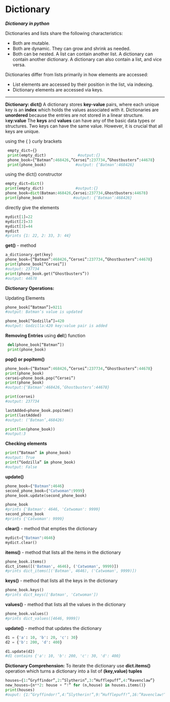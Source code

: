 # Dictionary

***Dictionary in python***

Dictionaries and lists share the following characteristics:

- Both are mutable.
- Both are dynamic. They can grow and shrink as needed.
- Both can be nested. A list can contain another list. A dictionary can contain another dictionary. A dictionary can also contain a list, and vice versa.

Dictionaries differ from lists primarily in how elements are accessed:

- List elements are accessed by their position in the list, via indexing.
- Dictionary elements are accessed via keys.

---



**Dictionary: dict()** A dictionary stores **key-value** pairs, where each unique key is an **index** which holds the values associated with it. Dictionaries are **unordered** because the entries are not stored in a linear structure. k**ey:value** The **keys** and **values** can have any of the basic data types or structures. Two keys can have the same value. However, it is crucial that all keys are unique.

using the { } curly brackets

```python
 empty_dict={}
 print(empty_dict)              #output:{}
 phone_book={“Batman”:468426,”Cersei”:237734,”Ghostbusters”:44678}
 print(phone_book)             #output: {‘Batman’:468426}
```

using the dict() constructor

```python
empty_dict=dict()
print(empty_dict)              #output:{}
phone_book=dict(Batman:468426,Cersei:237734,Ghostbusters:44678)
print(phone_book)             #output: {‘Batman’:468426}
```

directly give the elements

```python
mydict[1]=22
mydict[2]=33
mydict[3]=44
mydict
#prints {1: 22, 2: 33, 3: 44}
```

**get()** - method

```python
a_dictionary.get(key)
phone_book={“Batman”:468426,”Cersei”:237734,”Ghostbusters”:44678}
print(phone_book[“Cersei”])
#output: 237734
print(phone_book.get(“Ghostbusters”))
#output: 44678
```

**Dictionary Operations:**

 Updating Elements

```python
phone_book[“Batman”]=9211  
#output: Batman’s value is updated

phone_book[“Godzilla”]=420   
#output: Godzilla:420 key:value pair is added
```

**Removing Entries** using **del**() function

```python
 del(phone_book[“Batman”])
 print(phone_book)
```

**pop() or popitem()**

```python
phone_book={“Batman”:468426,”Cersei”:237734,”Ghostbusters”:44678}
print(phone_book)
cersei=phone_book.pop(“Cersei”)
print(phone_book)    
#output:{‘Batman’:468426,’Ghostbusters’:44678}

print(cersei)                            
#output: 237734

lastAdded=phone_book.popitem()
print(lastAdded) 
#output: (‘Batman’,468426)

print(len(phone_book))        
#output:3
```

**Checking elements**

```python
print(“Batman” in phone_book)     
#output: True
print(“Godzilla” in phone_book)   
#output: False
```

**update()**

```python
phone_book={"Batman":4646}
second_phone_book={"Catwoman":9999}
phone_book.update(second_phone_book)

phone_book
#prints {'Batman': 4646, 'Catwoman': 9999}
second_phone_book
#prints {'Catwoman': 9999}
```

**clear()** - method that empties the dictionary

```python
mydict={"Batman":4646}
mydict.clear()
```

**items()** - method that lists all the items in the dictionary

```python
phone_book.items()
dict_items([('Batman', 4646), ('Catwoman', 9999)])
#prints dict_items([('Batman', 4646), ('Catwoman', 9999)])
```

**keys()** - method that lists all the keys in the dictionary

```python
phone_book.keys()
#prints dict_keys(['Batman', 'Catwoman'])
```

**values()** - method that lists all the values in the dictionary

```python
phone_book.values()
#prints dict_values([4646, 9999])
```

**update()** - method that updates the dictionary

```python
d1 = {'a': 10, 'b': 20, 'c': 30}
d2 = {'b': 200, 'd': 400}

d1.update(d2)
#d1 contains {'a': 10, 'b': 200, 'c': 30, 'd': 400}
```



**Dictionary Comprehension:** To iterate the dictionary use **dict.items()** operation which turns a dictionary into a list of **(key,value) tuples**

```python
houses={1:”Gryffindor”,2:”Slytherin”,3:”Hufflepuff”,4:”Ravenclaw”}
new_houses={n**2: house + “!” for (n,house) in houses.items()}
print(houses)   
#ouput: {1:”Gryffindor!”,4:”Slytherin!”,9:”Hufflepuff!”,16:”Ravenclaw!”}
```

